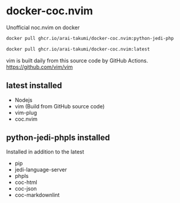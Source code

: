 # docker-coc.nvim

Unofficial noc.nvim on docker

``` bash
docker pull ghcr.io/arai-takumi/docker-coc.nvim:python-jedi-php

docker pull ghcr.io/arai-takumi/docker-coc.nvim:latest
```
vim is built daily from this source code by GitHub Actions.
https://github.com/vim/vim

## latest installed

* Nodejs
* vim (Build from GitHub source code)
* vim-plug 
* coc.nvim

##  python-jedi-phpls installed

Installed in addition to the latest

* pip
* jedi-language-server
* phpls
* coc-html
* coc-json
* coc-markdownlint

